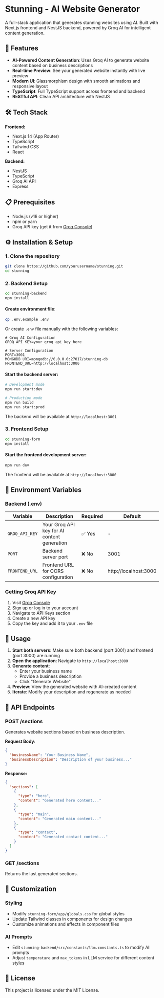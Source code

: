 # Stunning - AI Website Generator

A full-stack application that generates stunning websites using AI. Built with Next.js frontend and NestJS backend, powered by Groq AI for intelligent content generation.

## 🚀 Features

- **AI-Powered Content Generation**: Uses Groq AI to generate website content based on business descriptions
- **Real-time Preview**: See your generated website instantly with live preview
- **Modern UI**: Glassmorphism design with smooth animations and responsive layout
- **TypeScript**: Full TypeScript support across frontend and backend
- **RESTful API**: Clean API architecture with NestJS



## 🛠️ Tech Stack

**Frontend:**
- Next.js 14 (App Router)
- TypeScript
- Tailwind CSS
- React

**Backend:**
- NestJS
- TypeScript
- Groq AI API
- Express

## 📋 Prerequisites

- Node.js (v18 or higher)
- npm or yarn
- Groq API key (get it from [Groq Console](https://console.groq.com/))

## ⚙️ Installation & Setup

### 1. Clone the repository

```bash
git clone https://github.com/yourusername/stunning.git
cd stunning
```

### 2. Backend Setup

```bash
cd stunning-backend
npm install
```

#### Create environment file:

```bash
cp .env.example .env
```

Or create `.env` file manually with the following variables:

```env
# Groq AI Configuration
GROQ_API_KEY=your_groq_api_key_here

# Server Configuration
PORT=3001
MONGODB_URI=mongodb://0.0.0.0:27017/stunning-db
FRONTEND_URL=http://localhost:3000
```

#### Start the backend server:

```bash
# Development mode
npm run start:dev

# Production mode
npm run build
npm run start:prod
```

The backend will be available at `http://localhost:3001`

### 3. Frontend Setup

```bash
cd stunning-form
npm install
```

#### Start the frontend development server:

```bash
npm run dev
```

The frontend will be available at `http://localhost:3000`

## 🔧 Environment Variables

### Backend (.env)

| Variable | Description | Required | Default |
|----------|-------------|----------|----------|
| `GROQ_API_KEY` | Your Groq API key for AI content generation | ✅ Yes | - |
| `PORT` | Backend server port | ❌ No | 3001 |
| `FRONTEND_URL` | Frontend URL for CORS configuration | ❌ No | http://localhost:3000 |

### Getting Groq API Key

1. Visit [Groq Console](https://console.groq.com/)
2. Sign up or log in to your account
3. Navigate to API Keys section
4. Create a new API key
5. Copy the key and add it to your `.env` file

## 🚀 Usage

1. **Start both servers**: Make sure both backend (port 3001) and frontend (port 3000) are running
2. **Open the application**: Navigate to `http://localhost:3000`
3. **Generate content**: 
   - Enter your business name
   - Provide a business description
   - Click "Generate Website"
4. **Preview**: View the generated website with AI-created content
5. **Iterate**: Modify your description and regenerate as needed

## 📝 API Endpoints

### POST /sections
Generates website sections based on business description.

**Request Body:**
```json
{
  "businessName": "Your Business Name",
  "businessDescription": "Description of your business..."
}
```

**Response:**
```json
{
  "sections": [
    {
      "type": "hero",
      "content": "Generated hero content..."
    },
    {
      "type": "main",
      "content": "Generated main content..."
    },
    {
      "type": "contact",
      "content": "Generated contact content..."
    }
  ]
}
```

### GET /sections
Returns the last generated sections.

## 🎨 Customization

### Styling
- Modify `stunning-form/app/globals.css` for global styles
- Update Tailwind classes in components for design changes
- Customize animations and effects in component files

### AI Prompts
- Edit `stunning-backend/src/constants/llm.constants.ts` to modify AI prompts
- Adjust `temperature` and `max_tokens` in LLM service for different content styles


## 📄 License

This project is licensed under the MIT License.

